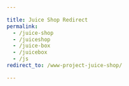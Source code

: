 ```yaml
---

title: Juice Shop Redirect
permalink:
  - /juice-shop
  - /juiceshop
  - /juice-box
  - /juicebox
  - /js
redirect_to: /www-project-juice-shop/

---
```

